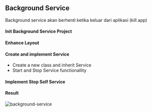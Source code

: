 ## Background Service
Background service akan berhenti ketika keluar dari aplikasi (kill app)

#### Init Background Service Project

#### Enhance Layout

#### Create and implement Service
- Create a new class and inherit Service
- Start and Stop Service functionallity

#### Implement Stop Self Service

#### Result
![background-service](https://user-images.githubusercontent.com/27923352/193579136-9b6ad41b-33ab-4cdd-9bc5-82b9d3e77681.gif)
